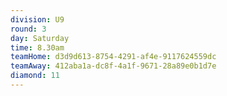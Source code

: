 ```yaml
---
division: U9
round: 3
day: Saturday
time: 8.30am
teamHome: d3d9d613-8754-4291-af4e-9117624559dc
teamAway: 412aba1a-dc8f-4a1f-9671-28a89e0b1d7e
diamond: 11
---
```

